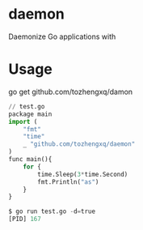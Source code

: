 # daemon
Daemonize Go applications with 

# Usage
go get github.com/tozhengxq/damon

``` python
// test.go
package main
import (
    "fmt"
    "time"
    _ "github.com/tozhengxq/daemon"
)
func main(){
    for {
        time.Sleep(3*time.Second)
        fmt.Println("as")
    }
}
```
``` python
$ go run test.go -d=true
[PID] 167
```
